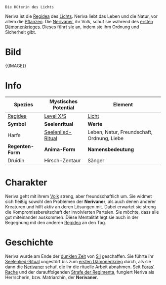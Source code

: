 	Die Hüterin des Lichts

Neriva ist die [Regidea](Die%20Regidea) des [Lichts](Die%20Elemente). Neriva liebt das Leben und die Natur, vor allem die [Pflanzen](Die%20Pflanzen). Die [Nerivaner](Die%20Nerivaner.md), ihr Volk, schuf sie während des [ersten Dämonenkrieges](Der%20Erste%20Dämonenkrieg.md). Dieses führt sie an, indem sie ihm Ordnung und Sicherheit gibt.
# Bild
{{IMAGE}}
# Info

| **Spezies**              | **Mystisches Potential**                                               | **Element**                                |
| ------------------------ | ---------------------------------------------------------------------- | ------------------------------------------ |
| [Regidea](Die%20Regidea) | [Level X/S](Mystisches%20Potential#Level%20X%20-%20Gottheiten%20Level) | [Licht](Die%20Elemente)                    |
| **Symbol**               | **Seelenritual**                                                       | **Werte**                                  |
| Harfe                    | [Seelenlied-Ritual](Die%20Nerivaner.md#Rituale)                        | Leben, Natur, Freundschaft, Ordnung, Liebe |
| **Regenten-Form**        | **Anima-Form**                                                         | **Namensbedeutung**                        |
| Druidin                  | Hirsch-Zentaur                                                         | Sänger                                     |
# Charakter
Neriva geht mit ihrem [Volk](Die%20Nerivaner.md) streng, aber freundschaftlich um. Sie widmet sich fleißig sowohl den Problemen der **Nerivaner**, als auch denen anderer Kreaturen und hilft aktiv an deren Lösungen mit. Dabei erwartet sie streng die Kompromissbereitschaft der involvierten Parteien. Sie möchte, dass alle gut miteinander auskommen. Diese Mentalität legt sie auch in der Begegnung mit den anderen [Regidea](Die%20Regidea) an den Tag.
# Geschichte
Neriva wurde am Ende der [dunklen Zeit](Die%20Dunkle%20Zeit.md) von [Sil](Die%20Regimenta) geschaffen. Sie führte ihr [Seelenlied-Ritual](Die%20Nerivaner.md#Rituale) ungestört bis zum [ersten Dämonenkrieg](Der%20Erste%20Dämonenkrieg.md) durch, als sie dann die [Nerivaner](Die%20Nerivaner.md) schuf, die ihr die rituelle Arbeit abnahmen.
Seit [Foras' Rache](Foras'%20Rache.md) und der darauffolgenden [Strafe der Regimenta](Die%20Strafe%20der%20Regimenta.md), fungiert Neriva als Herrscherin, bzw. Matriarchin, der **Nerivaner**.